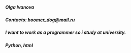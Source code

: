 ##### Olga Ivanova 
##### Contacts: boomer_dog@mail.ru 
##### I want to work as a programmer so i study at university.
##### Python, html
